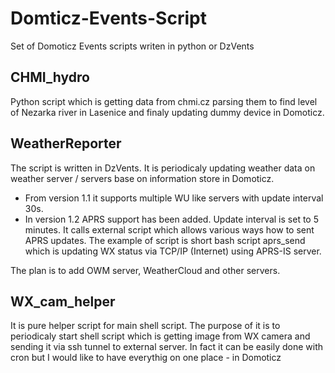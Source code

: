 # Domticz-Events-Script
Set of Domoticz Events scripts writen in python or DzVents

## CHMI_hydro 
Python script which is getting data from chmi.cz parsing them to find level of Nezarka river in Lasenice and finaly updating dummy device in Domoticz.
## WeatherReporter
The script is written in DzVents. It is periodicaly updating weather data on weather server / servers base on information store in Domoticz. 
* From version 1.1 it supports multiple WU like servers with update interval 30s. 
* In version 1.2 APRS support has been added. Update interval is set to 5 minutes. It calls external script which allows various ways how to sent APRS updates. The example of script is short bash script aprs_send which is updating WX status via TCP/IP (Internet) using APRS-IS server. 

The plan is to add OWM server, WeatherCloud and other servers.
## WX_cam_helper
It is pure helper script for main shell script. The purpose of it is to periodicaly start shell script which is getting image from WX camera and sending it via ssh tunnel to external server. In fact it can be easily done with cron but I would like to have everythig on one place - in Domoticz
